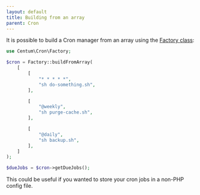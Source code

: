 ```yaml
---
layout: default
title: Building from an array
parent: Cron
---
```




It is possible to build a Cron manager from an array using the [Factory class](https://github.com/SidRoberts/centum/blob/development/src/Cron/Factory.php):

```php
use Centum\Cron\Factory;

$cron = Factory::buildFromArray(
    [
        [
            "* * * * *",
            "sh do-something.sh",
        ],

        [
            "@weekly",
            "sh purge-cache.sh",
        ],

        [
            "@daily",
            "sh backup.sh",
        ],
    ]
);

$dueJobs = $cron->getDueJobs();
```

This could be useful if you wanted to store your cron jobs in a non-PHP config file.
